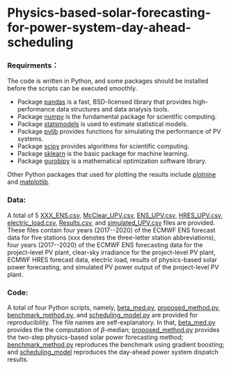 # Physics-based-solar-forecasting-for-power-system-day-ahead-scheduling


### Requirments：
The code is written in Python, and some packages should be installed before the scripts can be executed smoothly.  
  * Package [pandas](https://pandas.pydata.org/pandas-docs/stable/index.html) is a fast, BSD-licensed library that provides high-performance data structures and data analysis tools.
  * Package [numpy](https://numpy.org/doc/stable/) is the fundamental package for scientific computing.
  * Package [statsmodels](https://www.statsmodels.org/stable/index.html) is used to estimate statistical models.
  * Package [pvlib](https://pvlib-python.readthedocs.io/en/stable/) provides functions for simulating the performance of PV systems.
  * Package [scipy](https://scipy.org/) provides algorithms for scientific computing.
  * Package [sklearn](https://scikit-learn.org/stable/) is the basic package for machine learning.
  * Package [gurobipy](https://pypi.org/project/gurobipy/) is a mathematical optimization software library.

Other Python packages that used for plotting the results include [plotnine](https://plotnine.readthedocs.io/en/stable/) and [matplotlib](https://matplotlib.org/). 

### Data: 
A total of 5 [XXX_ENS.csv](https://github.com/wentingwang94/Physics-based-solar-forecasting-for-power-system-day-ahead-dispatching/blob/main/data/BON_ENS.csv), [McClear_UPV.csv](https://github.com/wentingwang94/Physics-based-solar-forecasting-for-power-system-day-ahead-dispatching/blob/main/data/McClear_UPV.csv), [ENS_UPV.csv](https://github.com/wentingwang94/Physics-based-solar-forecasting-for-power-system-day-ahead-dispatching/blob/main/data/ENS_UPV.csv), [HRES_UPV.csv](https://github.com/wentingwang94/Physics-based-solar-forecasting-for-power-system-day-ahead-dispatching/blob/main/data/HRES_UPV.csv), [electric_load.csv](https://github.com/wentingwang94/Physics-based-solar-forecasting-for-power-system-day-ahead-dispatching/blob/main/data/electric_load.csv), [Results.csv](https://github.com/wentingwang94/Physics-based-solar-forecasting-for-power-system-day-ahead-dispatching/blob/main/data/Results.csv), and [simulated_UPV.csv](https://github.com/wentingwang94/Physics-based-solar-forecasting-for-power-system-day-ahead-dispatching/blob/main/data/simulated_UPV.csv) files are provided. These files contain four years (2017--2020) of the ECMWF ENS forecast data for five stations (xxx denotes the three-letter station abbreviations), four years (2017--2020) of the ECMWF ENS forecasting data for the project-level PV plant, clear-sky irradiance for the project-level PV plant, ECMWF HRES forecast data, electric load, results of physics-based solar power forecasting, and simulated PV power output of the project-level PV plant.

### Code: 
A total of four Python scripts, namely, [beta_med.py](https://github.com/wentingwang94/Physics-based-solar-forecasting-for-power-system-day-ahead-dispatching/blob/main/code/beta_med.py), [proposed_method.py](https://github.com/wentingwang94/Physics-based-solar-forecasting-for-power-system-day-ahead-dispatching/blob/main/code/proposed_method.py), [benchmark_method.py](https://github.com/wentingwang94/Physics-based-solar-forecasting-for-power-system-day-ahead-dispatching/blob/main/code/benchmark_method.py), and [scheduling_model.py](https://github.com/wentingwang94/Physics-based-solar-forecasting-for-day-ahead-dispatching/blob/main/code/scheduling_model.py) are provided for reproducibility. The file names are self-explanatory. In that, [beta_med.py](https://github.com/wentingwang94/Physics-based-solar-forecasting-for-power-system-day-ahead-dispatching/blob/main/code/beta_med.py) provides the the computation of $\beta$-median; [proposed_method.py](https://github.com/wentingwang94/Physics-based-solar-forecasting-for-power-system-day-ahead-dispatching/blob/main/code/proposed_method.py) provides the two-step physics-based solar power forecasting method; [benchmark_method.py](https://github.com/wentingwang94/Physics-based-solar-forecasting-for-power-system-day-ahead-dispatching/blob/main/code/benchmark_method.py) reproduces the benchmark using gradient boosting; and [scheduling_model](https://github.com/wentingwang94/Physics-based-solar-forecasting-for-day-ahead-dispatching/blob/main/code/scheduling_model.py) reproduces the day-ahead power system dispatch results. 
